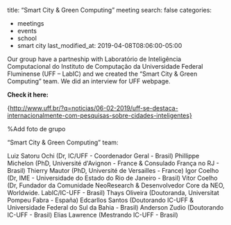 title: “Smart City & Green Computing” meeting
search: false
categories:
  - meetings
  - events
  - school
  - smart city
last_modified_at: 2019-04-08T08:06:00-05:00


Our group have a partneship with Laboratório de Inteligência Computacional do Instituto de Computação da 
Universidade Federal Fluminense (UFF – LabIC) and we created the “Smart City & Green Computing” team.
We did an interview for UFF webpage. 

**Check it here:**

{http://www.uff.br/?q=noticias/06-02-2019/uff-se-destaca-internacionalmente-com-pesquisas-sobre-cidades-inteligentes}

%Add foto de grupo


“Smart City & Green Computing” team:

Luiz Satoru Ochi (Dr, IC/UFF - Coordenador Geral - Brasil) 
Phillippe Michelon (PhD, Université d'Avignon - France & Consulado França no RJ - Brasil)
Thierry Mautor (PhD, Université de Versailles - France)
Igor Coelho (Dr, IME - Universidade do Estado do Rio de Janeiro - Brasil)
Vitor Coelho (Dr, Fundador da Comunidade NeoResearch & Desenvolvedor Core da NEO, Worldwide. LabIC/IC-UFF - Brasil)
Thays Oliveira (Doutoranda, Universitat Pompeu Fabra - España)
Edcarllos Santos (Doutorando IC-UFF & Universidade Federal do Sul da Bahia - Brasil) 
Anderson Zudio (Doutorando IC-UFF - Brasil)
Elias Lawrence (Mestrando IC-UFF - Brasil)

